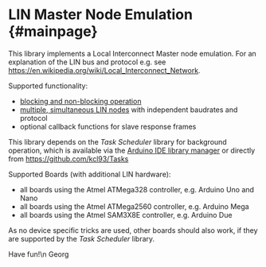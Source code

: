 LIN Master Node Emulation                         {#mainpage}
=========================

This library implements a Local Interconnect Master node emulation. For an explanation of the LIN bus and protocol e.g. see https://en.wikipedia.org/wiki/Local_Interconnect_Network.

Supported functionality:
  - [blocking and non-blocking operation](https://github.com/gicking/LIN_master_Arduino/blob/master/extras/html/md__operation__modes.html)
  - [multiple, simultaneous LIN nodes](Multiple_LIN.md) with independent baudrates and protocol
  - optional callback functions for slave response frames
  
This library depends on the *Task Scheduler* library for background operation, which is available via the [Arduino IDE library manager](Library_Manager.md) or directly from https://github.com/kcl93/Tasks

Supported Boards (with additional LIN hardware):
  - all boards using the Atmel ATMega328 controller, e.g. Arduino Uno and Nano
  - all boards using the Atmel ATMega2560 controller, e.g. Arduino Mega
  - all boards using the Atmel SAM3X8E controller, e.g. Arduino Due
  
As no device specific tricks are used, other boards should also work, if they are supported by the *Task Scheduler* library.

Have fun!\n 
Georg
